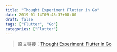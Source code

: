 ```yaml
---
title: "Thought Experiment Flutter in Go"
date: 2019-01-14T09:45:37+08:00
draft: false
tags: ["Flutter", "Go"]
categories: ["Flutter"]
---
```


> 原文链接：[Thought Experiment: Flutter in Go](https://divan.github.io/posts/flutter_go/)

